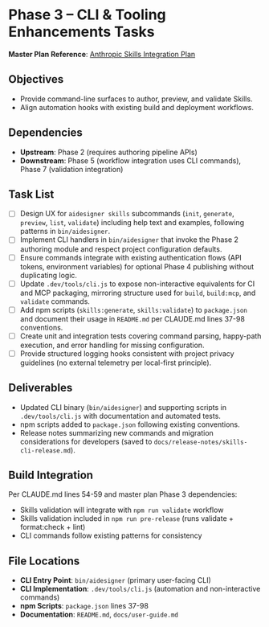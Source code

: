 # Phase 3 – CLI & Tooling Enhancements Tasks

**Master Plan Reference**: [Anthropic Skills Integration Plan](../../plans/anthropic-skills-integration.md)

## Objectives

- Provide command-line surfaces to author, preview, and validate Skills.
- Align automation hooks with existing build and deployment workflows.

## Dependencies

- **Upstream**: Phase 2 (requires authoring pipeline APIs)
- **Downstream**: Phase 5 (workflow integration uses CLI commands), Phase 7 (validation integration)

## Task List

- [ ] Design UX for `aidesigner skills` subcommands (`init`, `generate`, `preview`, `list`, `validate`) including help text and examples, following patterns in `bin/aidesigner`.
- [ ] Implement CLI handlers in `bin/aidesigner` that invoke the Phase 2 authoring module and respect project configuration defaults.
- [ ] Ensure commands integrate with existing authentication flows (API tokens, environment variables) for optional Phase 4 publishing without duplicating logic.
- [ ] Update `.dev/tools/cli.js` to expose non-interactive equivalents for CI and MCP packaging, mirroring structure used for `build`, `build:mcp`, and `validate` commands.
- [ ] Add npm scripts (`skills:generate`, `skills:validate`) to `package.json` and document their usage in `README.md` per CLAUDE.md lines 37-98 conventions.
- [ ] Create unit and integration tests covering command parsing, happy-path execution, and error handling for missing configuration.
- [ ] Provide structured logging hooks consistent with project privacy guidelines (no external telemetry per local-first principle).

## Deliverables

- Updated CLI binary (`bin/aidesigner`) and supporting scripts in `.dev/tools/cli.js` with documentation and automated tests.
- npm scripts added to `package.json` following existing conventions.
- Release notes summarizing new commands and migration considerations for developers (saved to `docs/release-notes/skills-cli-release.md`).

## Build Integration

Per CLAUDE.md lines 54-59 and master plan Phase 3 dependencies:
- Skills validation will integrate with `npm run validate` workflow
- Skills validation included in `npm run pre-release` (runs validate + format:check + lint)
- CLI commands follow existing patterns for consistency

## File Locations

- **CLI Entry Point**: `bin/aidesigner` (primary user-facing CLI)
- **CLI Implementation**: `.dev/tools/cli.js` (automation and non-interactive commands)
- **npm Scripts**: `package.json` lines 37-98
- **Documentation**: `README.md`, `docs/user-guide.md`
